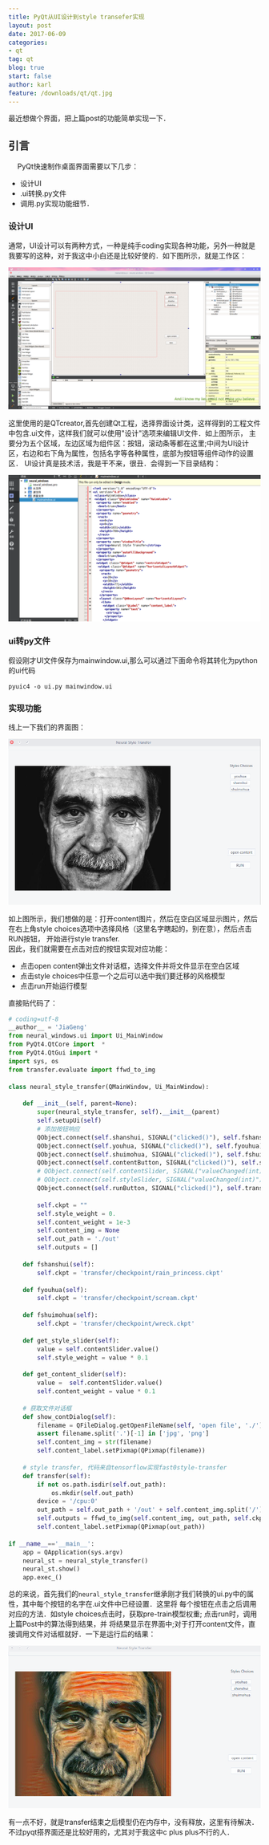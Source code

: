 ```yaml
---
title: PyQt从UI设计到style transefer实现
layout: post
date: 2017-06-09
categories: 
- qt
tag: qt
blog: true
start: false
author: karl
feature: /downloads/qt/qt.jpg
---
```


最近想做个界面，把上篇post的功能简单实现一下．　　

## 引言　　
　
PyQt快速制作桌面界面需要以下几步：　　

* 设计UI  
* .ui转换.py文件　　
* 调用.py实现功能细节．　　

### 设计UI  
通常，UI设计可以有两种方式，一种是纯手coding实现各种功能，另外一种就是我要写的这种，对于我这中小白还是比较好使的．如下图所示，就是工作区：　　

![ui](/downloads/qt/1.png)  

这里使用的是QTcreator,首先创建Qt工程，选择界面设计类，这样得到的工程文件中包含.ui文件，这样我们就可以使用"设计"选项来编辑UI文件．如上图所示，
主要分为五个区域，左边区域为组件区：按钮，滚动条等都在这里;中间为UI设计区，右边和右下角为属性，包括名字等各种属性，底部为按钮等组件动作的设置区．
UI设计真是技术活，我是干不来，很丑．会得到一下目录结构：　　

![ui2](/downloads/qt/2.jpg)

### ui转py文件　　

假设刚才UI文件保存为mainwindow.ui,那么可以通过下面命令将其转化为python的ui代码
```
pyuic4 -o ui.py mainwindow.ui
```

### 实现功能　　

线上一下我们的界面图：　　

![3](/downloads/qt/3.jpg)  

如上图所示，我们想做的是：打开content图片，然后在空白区域显示图片，然后在右上角style choices选项中选择风格（这里名字瞎起的，别在意），然后点击RUN按钮，
开始进行style transfer.  
因此，我们就需要在点击对应的按钮实现对应功能：　　

* 点击open content弹出文件对话框，选择文件并将文件显示在空白区域　　
* 点击style choices中任意一个之后可以选中我们要迁移的风格模型　　
* 点击run开始运行模型　　　　

直接贴代码了：　　
```python
# coding=utf-8
__author__ = 'JiaGeng'
from neural_windows.ui import Ui_MainWindow
from PyQt4.QtCore import  *
from PyQt4.QtGui import *
import sys, os
from transfer.evaluate import ffwd_to_img

class neural_style_transfer(QMainWindow, Ui_MainWindow):

    def __init__(self, parent=None):
        super(neural_style_transfer, self).__init__(parent)
        self.setupUi(self)
        # 添加按钮响应
        QObject.connect(self.shanshui, SIGNAL("clicked()"), self.fshanshui)
        QObject.connect(self.youhua, SIGNAL("clicked()"), self.fyouhua)
        QObject.connect(self.shuimohua, SIGNAL("clicked()"), self.fshuimohua)
        QObject.connect(self.contentButton, SIGNAL("clicked()"), self.show_contDialog)
        # QObject.connect(self.contentSlider, SIGNAL("valueChanged(int)"), self.get_content_slider)
        # QObject.connect(self.styleSlider, SIGNAL("valueChanged(int)"), self.get_style_slider)
        QObject.connect(self.runButton, SIGNAL("clicked()"), self.transfer)

        self.ckpt = ""
        self.style_weight = 0.
        self.content_weight = 1e-3
        self.content_img = None
        self.out_path = './out'
        self.outputs = []

    def fshanshui(self):
        self.ckpt = 'transfer/checkpoint/rain_princess.ckpt'

    def fyouhua(self):
        self.ckpt = 'transfer/checkpoint/scream.ckpt'

    def fshuimohua(self):
        self.ckpt = 'transfer/checkpoint/wreck.ckpt'

    def get_style_slider(self):
        value = self.contentSlider.value()
        self.style_weight = value * 0.1

    def get_content_slider(self):
        value =  self.contentSlider.value()
        self.content_weight = value * 0.1
    
    # 获取文件对话框
    def show_contDialog(self):
        filename = QFileDialog.getOpenFileName(self, 'open file', './')
        assert filename.split('.')[-1] in ['jpg', 'png']
        self.content_img = str(filename)
        self.content_label.setPixmap(QPixmap(filename))
    
    # style transfer, 代码来自tensorflow实现fast0style-transfer
    def transfer(self):
        if not os.path.isdir(self.out_path):
            os.mkdir(self.out_path)
        device = '/cpu:0'
        out_path = self.out_path + '/out' + self.content_img.split('/')[-1]
        self.outputs = ffwd_to_img(self.content_img, out_path, self.ckpt, device=device)
        self.content_label.setPixmap(QPixmap(out_path))

if __name__=='__main__':
    app = QApplication(sys.argv)
    neural_st = neural_style_transfer()
    neural_st.show()
    app.exec_()
```

总的来说，首先我们的`neural_style_transfer`继承刚才我们转换的ui.py中的属性，其中每个按钮的名字在.ui文件中已经设置．这里将
每个按钮在点击之后调用对应的方法．如style choices点击时，获取pre-train模型权重; 点击run时，调用上篇Post中的算法得到结果，并
将结果显示在界面中;对于打开content文件，直接调用文件对话框就好．一下是运行后的结果：　　

![4](/downloads/qt/4.jpg)  

有一点不好，就是transfer结束之后模型仍在内存中，没有释放，这里有待解决．不过pyqt搭界面还是比较好用的，尤其对于我这中c plus plus不行的人．




